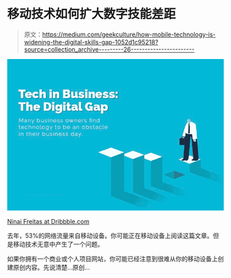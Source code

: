 # 移动技术如何扩大数字技能差距

> 原文：<https://medium.com/geekculture/how-mobile-technology-is-widening-the-digital-skills-gap-1052d1c95218?source=collection_archive---------26----------------------->

![](img/e1b5b720cc5b230c726d35112a1f46a0.png)

[Ninai Freitas at Dribbble.com](https://dribbble.com/ninaifreitas)

去年，53%的网络流量来自移动设备。你可能正在移动设备上阅读这篇文章。但是移动技术无意中产生了一个问题。

如果你拥有一个商业或个人项目网站，你可能已经注意到很难从你的移动设备上创建原创内容。先说清楚…原创…